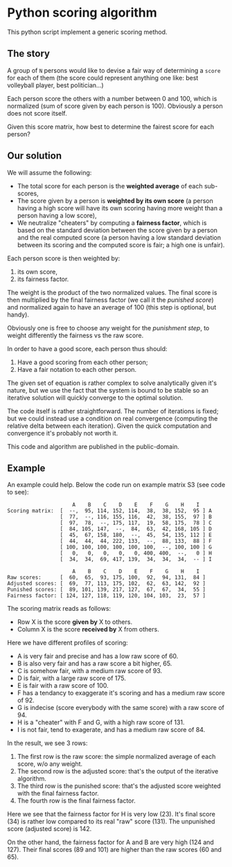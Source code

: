 
# Python scoring algorithm

This python script implement a generic scoring method.

## The story

A group of `N` persons would like to devise a fair way of determining a `score` for each of them
(the score could represent anything one like: best volleyball player, best politician...)

Each person score the others with a number between 0 and 100, which is normalized (sum of score given by each person is 100).
Obviously a person does not score itself.

Given this score matrix, how best to determine the fairest score for each person?

## Our solution

We will assume the following:
- The total score for each person is the **weighted average** of each sub-scores,
- The score given by a person is **weighted by its own score** (a person having a high score will have its own scoring having more weight than a person having a low score),
- We neutralize "cheaters" by computing a **fairness factor**, which is based on the standard deviation between the score given by a person and the real computed score
(a person having a low standard deviation between its scoring and the computed score is fair; a high one is unfair).

Each person score is then weighted by:

1. its own score,
2. its fairness factor.

The weight is the product of the two normalized values.
The final score is then multiplied by the final fairness factor (we call it the *punished score*)
and normalized again to have an average of 100 (this step is optional, but handy).

Obviously one is free to choose any weight for the *punishment step*,
to weight differently the fairness vs the raw score.

In order to have a good score, each person thus should:

1. Have a good scoring from each other person;
2. Have a fair notation to each other person.

The given set of equation is rather complex to solve analytically given it's nature,
but we use the fact that the system is bound to be stable so an iterative solution will
quickly converge to the optimal solution.

The code itself is rather straightforward. The number of iterations is fixed;
but we could instead use a condition on real convergence (computing the relative delta between each iteration).
Given the quick computation and convergence it's probably not worth it.

This code and algorithm are published in the public-domain.

## Example

An example could help. Below the code run on example matrix S3 (see code to see):

```
                     A    B    C    D    E    F    G    H    I
Scoring matrix:  [  --,  95, 114, 152, 114,  38,  38, 152,  95 ] A
                 [  77,  --, 116, 155, 116,  42,  38, 155,  97 ] B
                 [  97,  78,  --, 175, 117,  19,  58, 175,  78 ] C
                 [  84, 105, 147,  --,  84,  63,  42, 168, 105 ] D
                 [  45,  67, 158, 180,  --,  45,  54, 135, 112 ] E
                 [  44,  44,  44, 222, 133,  --,  88, 133,  88 ] F
                 [ 100, 100, 100, 100, 100, 100,  --, 100, 100 ] G
                 [   0,   0,   0,   0,   0, 400, 400,  --,   0 ] H
                 [  34,  34,  69, 417, 139,  34,  34,  34,  -- ] I

                     A    B    C    D    E    F    G    H    I
Raw scores:      [  60,  65,  93, 175, 100,  92,  94, 131,  84 ] 
Adjusted scores: [  69,  77, 113, 175, 102,  62,  63, 142,  92 ] 
Punished scores: [  89, 101, 139, 217, 127,  67,  67,  34,  55 ] 
Fairness factor: [ 124, 127, 118, 119, 120, 104, 103,  23,  57 ] 
```

The scoring matrix reads as follows:
- Row X is the score **given by** X to others.
- Column X is the score **received by** X from others.

Here we have different profiles of scoring:
* A is very fair and precise and has a low raw score of 60.
* B is also very fair and has a raw score a bit higher, 65.
* C is somehow fair, with a medium raw score of 93.
* D is fair, with a large raw score of 175.
* E is fair with a raw score of 100.
* F has a tendancy to exaggerate it's scoring and has a medium raw score of 92.
* G is indecise (score everybody with the same score) with a raw score of 94.
* H is a "cheater" with F and G, with a high raw score of 131.
* I is not fair, tend to exagerate, and has a medium raw score of 84.

In the result, we see 3 rows:

1. The first row is the raw score: the simple normalized average of each score, w/o any weight.
2. The second row is the adjusted score: that's the output of the iterative algorithm.
3. The third row is the punished score: that's the adjusted score weighted with the final fairness factor.
4. The fourth row is the final fairness factor.

Here we see that the fairness factor for H is very low (23). It's final score (34) is rather low compared to its real "raw" score (131). The unpunished score (adjusted score) is 142.

On the other hand, the fairness factor for A and B are very high (124 and 127).
Their final scores (89 and 101) are higher than the raw scores (60 and 65).

